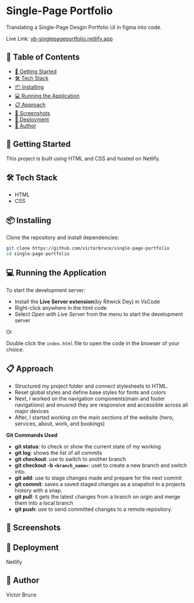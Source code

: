 # Single-Page Portfolio

Translating a Single-Page Desgin Portfolio UI in figma into code.

Live Link: [vb-singlepageportfolio.netlify.app](https://vb-singlepageportfolio.netlify.app/)

## 📌 Table of Contents

- [🚀 Getting Started](#-getting-started)
- [🛠️ Tech Stack](#-tech-stack)
- [📦 Installing](#-installing)
- [💻 Running the Application](#-running-the-application)
- [📋 Approach](#-approach)
- [📸 Screenshots](#-screenshots)
- [🚀 Deployment](#-deployment)
- [👤 Author](#-author)

## 🚀 Getting Started

This project is built using HTML and CSS and hosted on Netlify.

## 🛠️ Tech Stack

- HTML
- CSS

## 📦 Installing

Clone the repository and install dependencies:

```sh
git clone https://github.com/victorbruce/single-page-portfolio
cd single-page-portfolio
```

## 💻 Running the Application

To start the development server:

- Install the **Live Server extension**(by Ritwick Dey) in VsCode
- Right-click anywhere in the html code
- Select _Open with Live Server_ from the menu to start the development server

Or

Double click the `index.html` file to open the code in the browser of your choice.

## 📋 Approach

- Structured my project folder and connect stylesheets to HTML.
- Reset global styles and define base styles for fonts and colors
- Next, I worked on the navigation components(main and footer navigations) and enusred they are responsive and accessible across all major devices
- After, I started working on the main sections of the website (hero, services, about, work, and bookings)

**Git Commands Used**

- **git status**: to check or show the current state of my working
- **git log**: shows the list of all commits
- **git checkout**: use to switch to another branch
- **git checkout -b `<branch_name>`**: uset to create a new branch and switch into.
- **git add**: use to stage changes made and prepare for the next commit
- **git commit**: saves a saved staged changes as a snapshot in a projects history with a snap.
- **git pull**: it gets the latest changes from a branch on orgin and merge them into a local branch
- **git push**: use to send committed changes to a remote repository.

## 📸 Screenshots

## 🚀 Deployment

Netlify

## 👤 Author

Victor Bruce
